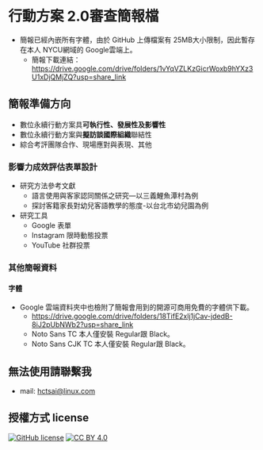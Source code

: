 # 行動方案 2.0審查簡報檔
- 簡報已經內嵌所有字體，由於 GitHub 上傳檔案有 25MB大小限制，因此暫存在本人 NYCU網域的 Google雲端上。
  - 簡報下載連結：https://drive.google.com/drive/folders/1vYqVZLKzGicrWoxb9hYXz3U1xDjQMjZQ?usp=share_link
## 簡報準備方向
  - 數位永續行動方案具**可執行性、發展性及影響性**
  - 數位永續行動方案與**擬訪談國際組織**聯結性
  - 綜合考評團隊合作、現場應對與表現、其他
  
### 影響力成效評估表單設計
- 研究方法參考文獻
  - 語言使用與客家認同關係之研究—以三義鯉魚潭村為例
  - 探討客籍家長對幼兒客語教學的態度-以台北市幼兒園為例
- 研究工具 
  - Google 表單
  - Instagram 限時動態投票
  - YouTube 社群投票
  
### 其他簡報資料
#### 字體
- Google 雲端資料夾中也檢附了簡報會用到的開源可商用免費的字體供下載。
  - https://drive.google.com/drive/folders/18TifE2xlj1jCav-jdedB-8iJ2pUbNWb2?usp=share_link
  - Noto Sans TC 本人僅安裝 Regular跟 Black。
  - Noto Sans CJK TC 本人僅安裝 Regular跟 Black。
## 無法使用請聯繫我
- mail: hctsai@linux.com
## 授權方式 license
[![GitHub license](https://img.shields.io/badge/license-MIT-blue.svg)](https://raw.githubusercontent.com/kkdai/youtube/master/LICENSE)
[![CC BY 4.0](https://img.shields.io/badge/License-CC%20BY%204.0-lightgrey.svg)](http://creativecommons.org/licenses/by/4.0/)
